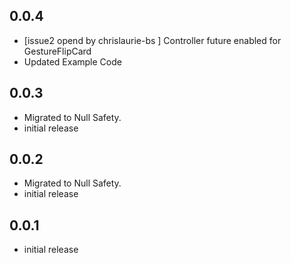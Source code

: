 
## 0.0.4

* [issue2 opend by chrislaurie-bs ] Controller future enabled for GestureFlipCard
* Updated Example Code

## 0.0.3

* Migrated to Null Safety.
* initial release

## 0.0.2

* Migrated to Null Safety.
* initial release

## 0.0.1

* initial release

